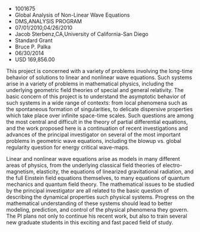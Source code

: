 
* 1001675
* Global Analysis of Non-Linear Wave Equations
* DMS,ANALYSIS PROGRAM
* 07/01/2010,04/26/2010
* Jacob Sterbenz,CA,University of California-San Diego
* Standard Grant
* Bruce P. Palka
* 06/30/2014
* USD 169,856.00

This project is concerned with a variety of problems involving the long-time
behavior of solutions to linear and nonlinear wave equations. Such systems arise
in a variety of problems in mathematical physics, including the underlying
geometric field theories of special and general relativity. The basic concern of
this project is to understand the asymptotic behavior of such systems in a wide
range of contexts: from local phenomena such as the spontaneous formation of
singularities, to delicate dispersive properties which take place over infinite
space-time scales. Such questions are among the most central and difficult in
the theory of partial differential equations, and the work proposed here is a
continuation of recent investigations and advances of the principal investigator
on several of the most important problems in geometric wave equations, including
the blowup vs. global regularity question for energy critical wave-maps.

Linear and nonlinear wave equations arise as models in many different areas of
physics, from the underlying classical field theories of electro-magnetism,
elasticity, the equations of linearized gravitational radiation, and the full
Einstein field equations themselves, to many equations of quantum mechanics and
quantum field theory. The mathematical issues to be studied by the principal
investigator are all related to the basic question of describing the dynamical
properties such physical systems. Progress on the mathematical understanding of
these systems should lead to better modeling, prediction, and control of the
physical phenomena they govern. The PI plans not only to continue his recent
work, but also to train several new graduate students in this exciting and fast
paced field of study.
